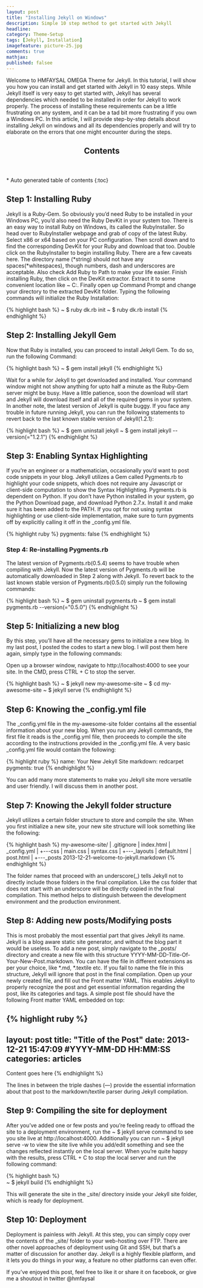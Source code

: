 ```yaml
---
layout: post
title: "Installing Jekyll on Windows"
description: Simple 10 step method to get started with Jekyll
headline: 
category: Theme-Setup
tags: [Jekyll, Installation]
imagefeature: picture-25.jpg
comments: true
mathjax: 
published: falsee
---
```

Welcome to HMFAYSAL OMEGA Theme for Jekyll. In this tutorial, I will show you how you can install and get started with Jekyll in 10 easy steps. While Jekyll itself is very easy to get started with, Jekyll has several dependencies which needed to be installed in order for Jekyll to work properly. The process of installing these requirements can be a little frustrating on any system, and it can be a tad bit more frustrating if you own a Windows PC. In this article, I will provide step-by-step details about installing Jekyll on windows and all its dependencies properly and will try to elaborate on the errors that one might encounter during the steps.

<section>
  <header>
    <h2 >Contents</h2>
  </header>
<div id="drawer" markdown="1">
*  Auto generated table of contents
{:toc}
</div>
</section>

 

## Step 1: Installing Ruby ##
 Jekyll is a Ruby-Gem. So obviously you’d need Ruby to be installed in your Windows PC, you’d also need the Ruby DevKit in your system too. There is an easy way to install Ruby on Windows, its called the RubyInstaller. So head over to RubyInstaller webpage and grab of copy of the latest Ruby. Select x86 or x64 based on your PC configuration. Then scroll down and to find the corresponding DevKit for your Ruby and download that too. Double click on the RubyInstaller to begin installing Ruby. There are a few caveats here. The directory name (*string) should not have any spaces(*whitespaces), though numbers, dash and underscores are acceptable. Also check Add Ruby to Path to make your life easier. Finish installing Ruby, then click on the DevKit extractor. Extract it to some convenient location like ~ C:\. Finally open up Command Prompt and change your directory to the extracted DevKit folder. Typing the following commands will initialize the Ruby Installation:

{% highlight bash %}
~ $ ruby dk.rb init
~ $ ruby dk.rb install
{% endhighlight %}

## Step 2: Installing Jekyll Gem ##
 Now that Ruby is installed, you can proceed to install Jekyll Gem. To do so, run the following Command:

{% highlight bash %}
~ $ gem install jekyll
{% endhighlight %}

Wait for a while for Jekyll to get downloaded and installed. Your command window might not show anything for upto half a minute as the Ruby-Gem server might be busy. Have a little patience, soon the download will start and Jekyll will download itself and all of the required gems in your system. In another note, the latest version of Jekyll is quite buggy. If you face any trouble in future running Jekyll, you can run the following statements to revert back to the last known stable version of Jekyll(1.2.1):

{% highlight bash %}
~ $ gem uninstall jekyll
~ $ gem install jekyll --version(="1.2.1")
{% endhighlight %}

## Step 3: Enabling Syntax Highlighting ##
 If you’re an engineer or a mathematician, occasionally you’d want to post code snippets in your blog. Jekyll utilizes a Gem called Pygments.rb to highlight your code snippets, which does not require any Javascript or client-side computation to show the Syntax Highlighting. Pygments.rb is dependent on Python. If you don’t have Python installed in your system, go the Python Download page, and download Python 2.7.x. Install it and make sure it has been added to the PATH. If you opt for not using syntax highlighting or use client-side implementation, make sure to turn pygments off by explicitly calling it off in the _config.yml file.

{% highlight ruby %}
pygments: false
{% endhighlight %}

### Step 4: Re-installing Pygments.rb ###
 The latest version of Pygments.rb(0.5.4) seems to have trouble when compiling with Jekyll. Now the latest version of Pygments.rb will be automatically downloaded in Step 2 along with Jekyll. To revert back to the last known stable version of Pygments.rb(0.5.0) simply run the following commands:


{% highlight bash %}
~ $ gem uninstall pygments.rb
~ $ gem install pygments.rb --version(="0.5.0")
{% endhighlight %}

## Step 5: Initializing a new blog ##
 By this step, you’ll have all the necessary gems to initialize a new blog. In my last post, I posted the codes to start a new blog. I will post them here again, simply type in the following commands:

Open up a browser window, navigate to http://localhost:4000 to see your site. In the CMD, press CTRL + C to stop the server.


{% highlight bash %}
~ $ jekyll new my-awesome-site
~ $ cd my-awesome-site
~ $ jekyll serve
{% endhighlight %}

## Step 6: Knowing the _config.yml file ##
 The _config.yml file in the my-awesome-site folder contains all the essential information about your new blog. When you run any Jekyll commands, the first file it reads is the _config.yml file, then proceeds to compile the site according to the instructions provided in the _config.yml file. A very basic _config.yml file would contain the following:

{% highlight ruby %}
name: Your New Jekyll Site
markdown: redcarpet
pygments: true
{% endhighlight %}

You can add many more statements to make you Jekyll site more versatile and user friendly. I will discuss them in another post.

 

## Step 7: Knowing the Jekyll folder structure ##
 Jekyll utilizes a certain folder structure to store and compile the site. When you first initialize a new site, your new site structure will look something like the following:

{% highlight bash %}
my-awesome-site/
|   .gitignore
|   index.html
|   _config.yml
|
+---css
|       main.css
|       syntax.css
|
+---_layouts
|       default.html
|       post.html
|
+---_posts
        2013-12-21-welcome-to-jekyll.markdown
{% endhighlight %}

The folder names that proceed with an underscore(_) tells Jekyll not to directly include those folders in the final compilation. Like the css folder that does not start with an underscore will be directly copied in the final compilation. This method helps to distinguish between the development environment and the production environment.

 

## Step 8: Adding new posts/Modifying posts ##
 This is most probably the most essential part that gives Jekyll its name. Jekyll is a blog aware static site generator, and without the blog part it would be useless. To add a new post, simply navigate to the _posts/ directory and create a new file with this structure YYYY-MM-DD-Title-Of-Your-New-Post.markdown. You can have the file in different extensions as per your choice, like *.md, *.textile etc. If you fail to name the file in this structure, Jekyll will ignore that post in the final compilation. Open up your newly created file, and fill out the Front matter YAML. This enables Jekyll to properly recognize the post and get essential information regarding the post, like its categories and tags. A simple post file should have the following Front matter YAML embedded on top:

{% highlight ruby %}
---
layout: post
title:  "Title of the Post"
date:   2013-12-21 15:47:09 #YYYY-MM-DD HH:MM:SS
categories: articles
---
Content goes here
{% endhighlight %}

The lines in between the triple dashes (—) provide the essential information about that post to the markdown/textile parser during Jekyll compilation.

 

## Step 9: Compiling the site for deployment ##
 After you’ve added one or few posts and you’re feeling ready to offload the site to a deployment environment, run the ~ $ jekyll serve command to see you site live at http://localhost:4000. Additionally you can run ~ $ jekyll serve -w to view the site live while you add/edit something and see the changes reflected instantly on the local server. When you’re quite happy with the results, press CTRL + C to stop the local server and run the following command:

{% highlight bash %}	
~ $ jekyll build
{% endhighlight %}

This will generate the site in the _site/ directory inside your Jekyll site folder, which is ready for deployment.

 

## Step 10: Deployment ##
 Deployment is painless with Jekyll. At this step, you can simply copy over the contents of the _site/ folder to your web-hosting over FTP. There are other novel approaches of deployment using Git and SSH, but that’s a matter of discussion for another day. Jekyll is a highly flexible platform, and it lets you do things in your way, a feature no other platforms can even offer.

 

If you’ve enjoyed this post, feel free to like it or share it on facebook, or give me a shoutout in twitter @hmfaysal